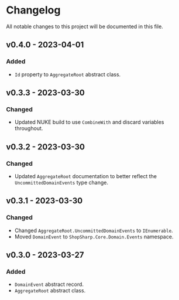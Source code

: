# Changelog

All notable changes to this project will be documented in this file.

## v0.4.0 - 2023-04-01

### Added

- `Id` property to `AggregateRoot` abstract class.

## v0.3.3 - 2023-03-30

### Changed

- Updated NUKE build to use `CombineWith` and discard variables throughout.

## v0.3.2 - 2023-03-30

### Changed

- Updated `AggregateRoot` documentation to better reflect the `UncommittedDomainEvents` type change.

## v0.3.1 - 2023-03-30

### Changed

- Changed `AggregateRoot.UncommittedDomainEvents` to `IEnumerable`.
- Moved `DomainEvent` to `ShopSharp.Core.Domain.Events` namespace.

## v0.3.0 - 2023-03-27

### Added

- `DomainEvent` abstract record.
- `AggregateRoot` abstract class.